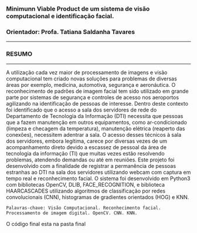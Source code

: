 ### Minimunn Viable Product de um sistema de visão computacional e identificação facial.

### Orientador: Profa. Tatiana Saldanha Tavares
--------------
### RESUMO
--------
A utilização cada vez maior de processamento de imagens e visão computacional tem criado novas soluções para problemas de diversas áreas por exemplo, medicina, automotiva, segurança e aeronáutica. O reconhecimento de padrões de imagem facial tem sido utilizado em grande parte por sistemas de segurança e controles de acesso nos aeroportos agilizando na identificação de pessoas de interesse. Dentro deste contexto foi identificado que o acesso a sala dos servidores de rede do Departamento de Tecnologia da Informação (DTI) necessita que pessoas que a fazem manutenção em outros equipamentos, como ar-condicionado (limpeza e checagem da temperatura), manutenção elétrica (reaperto das conexões), necessitem adentrar a sala. O acesso desses técnicos à sala dos servidores, embora legítima, carece por diversas vezes de um acompanhamento direto devido a escassez de pessoal da área de tecnologia da informação (TI) que muitas vezes estão resolvendo problemas, atendendo demandas ou até em reuniões. Este projeto foi desenvolvido com a finalidade de registrar a permanência de pessoas estranhas ao DTI na sala dos servidores utilizando webcam com captura em tempo real e reconhecimento facial. O sistema foi desenvolvido em Python3 com bibliotecas OpenCV, DLIB, FACE_RECOGNITION, e biblioteca HAARCASCADES utilizando algoritmos de classificação por redes convolucionais (CNN), histogramas de gradientes orientados (HOG) e KNN. 
```
Palavras-chave: Visão Computacional. Reconhecimento facial. Processamento de imagem digital. OpenCV. CNN. KNN. 

````
O código final esta na pasta final
```
